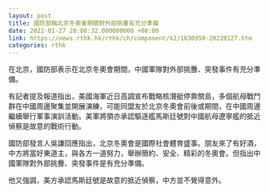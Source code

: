 ```yaml
---
layout: post
title: 國防部稱北京冬奧會期間對外部挑釁有充分準備
date: 2022-01-27 20:08:32.000000000 +08:00
link: https://news.rthk.hk/rthk/ch/component/k2/1630950-20220127.htm
categories: rthk
---
```


在北京，國防部表示在北京冬奧會期間，中國軍隊對外部挑釁、突發事件有充分準備。

有記者提及報道指出，美國海軍近日高調宣布戰略核潛艇停靠關島，多個航母戰鬥群在中國周邊聚集並開展演練，可能同盟友於北京冬奧會前後或期間，在中國周邊繼續舉行軍事演訓活動。美軍將領亦承認驅逐艦馬斯廷號對中國航母遼寧艦的抵近偵察是故意的戰術行動。

國防部發言人吳謙回應指出，北京冬奧會是國際社會體育盛事。朋友來了有好酒，中方將當好東道主，與各方一道努力，舉辦簡約、安全、精彩的冬奧會。但指出中國軍隊對外部挑釁、突發事件是有充分準備。

他又強調，美方承認馬斯廷號是故意的抵近偵察，中方並不覺得意外。
